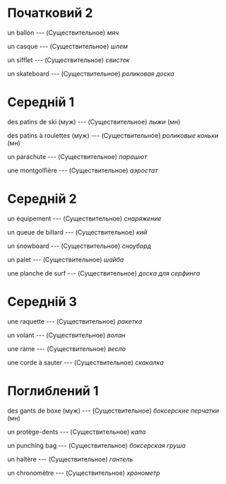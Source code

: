 # Початковий 2

un ballon --- (Существительное)
*мяч*



un casque --- (Существительное)
*шлем*



un sifflet --- (Существительное)
*свисток*



un skateboard --- (Существительное)
*роликовая доска*



# Середній 1

des patins de ski (муж) --- (Существительное)
*лыжи* (мн)



des patins à roulettes (муж) --- (Существительное)
*роликовые коньки* (мн)



un parachute --- (Существительное)
*парашют*



une montgolfière --- (Существительное)
*аэростат*



# Середній 2

un équipement --- (Существительное)
*снаряжение*



un queue de billard --- (Существительное)
*кий*



un snowboard --- (Существительное)
*сноуборд*



un palet --- (Существительное)
*шайба*



une planche de surf --- (Существительное)
*доска для серфинга*



# Середній 3

une raquette --- (Существительное)
*ракетка*



un volant --- (Существительное)
*волан*



une rame --- (Существительное)
*весло*



une corde à sauter --- (Существительное)
*скакалка*



# Поглиблений 1

des gants de boxe (муж) --- (Существительное)
*боксерские перчатки* (мн)



un protège-dents --- (Существительное)
*капа*



un punching bag --- (Существительное)
*боксерская груша*



un haltère --- (Существительное)
*гантель*



un chronomètre --- (Существительное)
*хронометр*